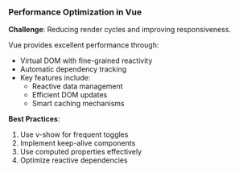 ### Performance Optimization in Vue

**Challenge**: Reducing render cycles and improving responsiveness.

Vue provides excellent performance through:

- Virtual DOM with fine-grained reactivity
- Automatic dependency tracking
- Key features include:
  - Reactive data management
  - Efficient DOM updates
  - Smart caching mechanisms

**Best Practices**:
1. Use v-show for frequent toggles
2. Implement keep-alive components
3. Use computed properties effectively
4. Optimize reactive dependencies